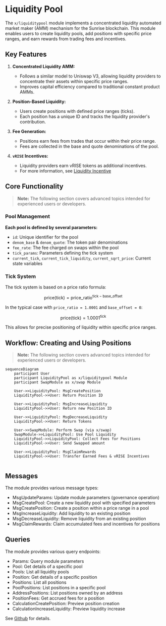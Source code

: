 # Liquidity Pool

The `x/liquiditypool` module implements a concentrated liquidity automated market maker (AMM) mechanism for the Sunrise blockchain. This module enables users to create liquidity pools, add positions with specific price ranges, and earn rewards from trading fees and incentives.

## Key Features

1. **Concentrated Liquidity AMM:**

   - Follows a similar model to Uniswap V3, allowing liquidity providers to concentrate their assets within specific price ranges.
   - Improves capital efficiency compared to traditional constant product AMMs.

2. **Position-Based Liquidity:**

   - Users create positions with defined price ranges (ticks).
   - Each position has a unique ID and tracks the liquidity provider's contribution.

3. **Fee Generation:**

   - Positions earn fees from trades that occur within their price range.
   - Fees are collected in the base and quote denominations of the pool.

4. **`vRISE` Incentives:**

   - Liquidity providers earn vRISE tokens as additional incentives.
   - For more information, see [Liquidity Incentive](./liquidity-incentive.md)

## Core Functionality

> **Note:** The following section covers advanced topics intended for experienced users or developers.

### Pool Management

**Each pool is defined by several parameters:**

- `id`: Unique identifier for the pool
- `denom_base` & `denom_quote`: The token pair denominations
- `fee_rate`: The fee charged on swaps within the pool
- `tick_params`: Parameters defining the tick system
- `current_tick`, `current_tick_liquidity`, `current_sqrt_price`: Current state variables

### Tick System

The tick system is based on a price ratio formula:

$$
\mathrm{price}(\mathrm{tick}) = \mathrm{price\_ratio}^{\mathrm{tick} - \mathrm{base\_offset}}
$$

In the typical case with `price_ratio = 1.0001` and `base_offset = 0`:

$$
\mathrm{price}(\mathrm{tick}) = 1.0001^{\mathrm{tick}}
$$

This allows for precise positioning of liquidity within specific price ranges.

## Workflow: Creating and Using Positions

> **Note:** The following section covers advanced topics intended for experienced users or developers.

```mermaid
sequenceDiagram
    participant User
    participant LiquidityPool as x/liquiditypool Module
    participant SwapModule as x/swap Module

    User->>LiquidityPool: MsgCreatePosition
    LiquidityPool->>User: Return Position ID
    
    User->>LiquidityPool: MsgIncreaseLiquidity
    LiquidityPool->>User: Return new Position ID

    User->>LiquidityPool: MsgDecreaseLiquidity
    LiquidityPool->>User: Return Tokens
    
    User->>SwapModule: Perform Swap (via x/swap)
    SwapModule->>LiquidityPool: Use Pool Liquidity
    LiquidityPool->>LiquidityPool: Collect Fees for Positions
    LiquidityPool->>User: Send Swapped amount 
    
    User->>LiquidityPool: MsgClaimRewards
    LiquidityPool->>User: Transfer Earned Fees & vRISE Incentives
    

```

## Messages

The module provides various message types:

- MsgUpdateParams: Update module parameters (governance operation)
- MsgCreatePool: Create a new liquidity pool with specified parameters
- MsgCreatePosition: Create a position within a price range in a pool
- MsgIncreaseLiquidity: Add liquidity to an existing position
- MsgDecreaseLiquidity: Remove liquidity from an existing position
- MsgClaimRewards: Claim accumulated fees and incentives for positions

## Queries

The module provides various query endpoints:

- Params: Query module parameters
- Pool: Get details of a specific pool
- Pools: List all liquidity pools
- Position: Get details of a specific position
- Positions: List all positions
- PoolPositions: List positions in a specific pool
- AddressPositions: List positions owned by an address
- PositionFees: Get accrued fees for a position
- CalculationCreatePosition: Preview position creation
- CalculationIncreaseLiquidity: Preview liquidity increase

See [Github](https://github.com/sunriselayer/sunrise/tree/main/x/liquiditypool) for details.
